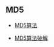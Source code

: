 ## MD5

- [MD5算法](http://mp.weixin.qq.com/s/k-ToL356asWtS_PN30Z17w)

- [MD5算法破解](http://mp.weixin.qq.com/s/fLwwu9Ol21SfMRBzA_OyQg)